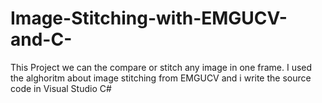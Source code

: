 # Image-Stitching-with-EMGUCV-and-C-
This Project we can the compare or stitch any image in one frame. I used the alghoritm about image stitching from EMGUCV and i write the source code in Visual Studio C#
